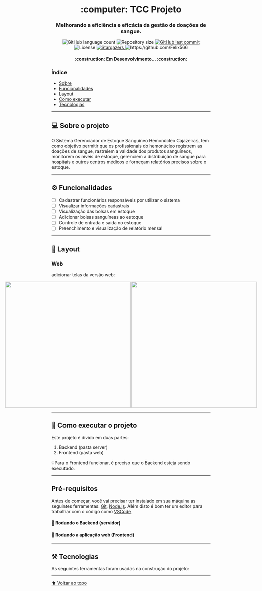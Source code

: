<h1 align="center">
	:computer: TCC Projeto
</h1>

<h3 align="center">
   Melhorando a eficiência e eficácia da gestão de doações de sangue.
</h3>

<p align="center">
  <img alt="GitHub language count" src="https://img.shields.io/github/languages/count/Felix566/TCC_projeto?color=%2304D361">

  <img alt="Repository size" src="https://img.shields.io/github/repo-size/Felix566/TCC_projeto">
  
  <a href="https://github.com/Felix566/TCC_projeto/commits/master">
    <img alt="GitHub last commit" src="https://img.shields.io/github/last-commit/Felix566/TCC_projeto">
  </a>
    
   <img alt="License" src="https://img.shields.io/badge/license-MIT-brightgreen">
   <a href="https://github.com/Felix566/TCC_projeto/stargazers">
    <img alt="Stargazers" src="https://img.shields.io/github/stars/Felix566/TCC_projeto?style=social">
  </a>
  <img src="https://komarev.com/ghpvc/?username=Felix566" alt="https://github.com/Felix566" />
</p>

<h4 align="center">
	:construction: Em Desenvolvimento... :construction:
</h4>

<h3>Índice</h3>

- [Sobre](#computer-sobre-o-projeto)
- [Funcionalidades](#gear-funcionalidades)
- [Layout](#art-layout)
- [Como executar](#rocket-como-executar-o-projeto)
- [Tecnologias](#hammer_and_pick-tecnologias)
---

## :computer: Sobre o projeto

  <p> O Sistema Gerenciador de Estoque Sanguíneo Hemonúcleo Cajazeiras, tem como objetivo permitir que os profissionais do hemonúcleo registrem as doações de sangue, rastreiem a validade dos produtos sanguíneos, monitorem os níveis de estoque, gerenciem a distribuição de sangue para hospitais e outros centros médicos e forneçam relatórios precisos sobre o estoque.</p>
  
---

## :gear: Funcionalidades
- [ ] Cadastrar funcionários responsáveis por utilizar o sistema
- [ ] Visualizar informações cadastrais
- [ ] Visualização das bolsas em estoque
- [ ] Adicionar bolsas sanguíneas ao estoque
- [ ] Controle de entrada e saída no estoque
- [ ] Preenchimento e visualização de relatório mensal
---

## :art: Layout

### Web
adicionar telas da versão web:
<p align="center" style="display: flex; align-items: flex-start; justify-content: center;">
  <img alt="" title="" src="./assets/web.svg" width="400px">

  <img alt="" title="" src="./assets/sucesso-web.svg" width="400px">
</p>

---

## :rocket: Como executar o projeto
Este projeto é divido em duas partes:
1. Backend (pasta server) 
2. Frontend (pasta web)

:bulb:Para o Frontend funcionar, é preciso que o Backend esteja sendo executado.

---

## Pré-requisitos

Antes de começar, você vai precisar ter instalado em sua máquina as seguintes ferramentas:
[Git](https://git-scm.com), [Node.js](https://nodejs.org/en/). 
Além disto é bom ter um editor para trabalhar com o código como [VSCode](https://code.visualstudio.com/)

#### :game_die: Rodando o Backend (servidor)

#### :dart: Rodando a aplicação web (Frontend)

---

## :hammer_and_pick: Tecnologias
As seguintes ferramentas foram usadas na construção do projeto:

---

[⬆ Voltar ao topo](#computer-tcc-projeto)<br>
